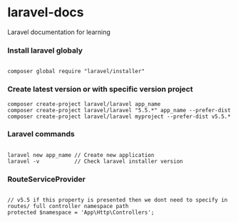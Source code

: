 # laravel-docs
Laravel documentation for learning  

### Install laravel globaly  
  
```

composer global require "laravel/installer"

```
  
  
### Create latest version or with specific version project   
  
```
composer create-project laravel/laravel app_name
composer create-project laravel/laravel "5.5.*" app_name --prefer-dist
composer create-project laravel/laravel myproject --prefer-dist v5.5.*

```
  
  
### Laravel commands  
  
```

laravel new app_name // Create new application  
laravel -v           // Check laravel installer version

```  
  
  
### RouteServiceProvider  
  
```

// v5.5 if this property is presented then we dont need to specify in routes/ full controller namespace path 
protected $namespace = 'App\Http\Controllers';

```
